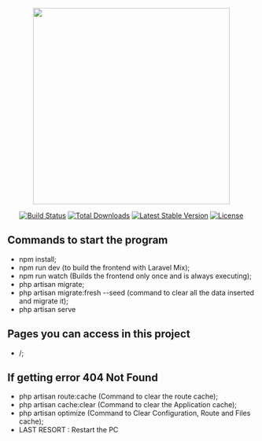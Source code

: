<p align="center"><a href="https://laravel.com" target="_blank"><img src="https://raw.githubusercontent.com/laravel/art/master/logo-lockup/5%20SVG/2%20CMYK/1%20Full%20Color/laravel-logolockup-cmyk-red.svg" width="400"></a></p>

<p align="center">
<a href="https://travis-ci.org/laravel/framework"><img src="https://travis-ci.org/laravel/framework.svg" alt="Build Status"></a>
<a href="https://packagist.org/packages/laravel/framework"><img src="https://img.shields.io/packagist/dt/laravel/framework" alt="Total Downloads"></a>
<a href="https://packagist.org/packages/laravel/framework"><img src="https://img.shields.io/packagist/v/laravel/framework" alt="Latest Stable Version"></a>
<a href="https://packagist.org/packages/laravel/framework"><img src="https://img.shields.io/packagist/l/laravel/framework" alt="License"></a>
</p>

## Commands to start the program

- npm install;
- npm run dev (to build the frontend with Laravel Mix);
- npm run watch (Builds the frontend only once and is always executing);
- php artisan migrate;
- php artisan migrate:fresh --seed (command to clear all the data inserted and migrate it);
- php artisan serve

## Pages you can access in this project

- /;

## If getting error 404 Not Found

- php artisan route:cache (Command to clear the route cache);
- php artisan cache:clear (Command to clear the Application cache);
- php artisan optimize (Command to Clear Configuration, Route and Files cache);
- LAST RESORT : Restart the PC